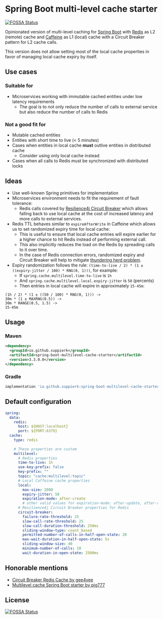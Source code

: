 # Spring Boot multi-level cache starter
[![FOSSA Status](https://app.fossa.com/api/projects/git%2Bgithub.com%2FSuppieRK%2Fspring-boot-multilevel-cache-starter.svg?type=shield)](https://app.fossa.com/projects/git%2Bgithub.com%2FSuppieRK%2Fspring-boot-multilevel-cache-starter?ref=badge_shield)


Opinionated version of multi-level caching for [Spring Boot](https://spring.io/projects/spring-boot) with [Redis](https://redis.io/) as L2 (remote) cache and [Caffeine](https://github.com/ben-manes/caffeine) as L1 (local) cache with a Circuit Breaker pattern for L2 cache calls.

This version does not allow setting most of the local cache properties in favor of managing local cache expiry by itself.

## Use cases

### Suitable for
- Microservices working with immutable cached entities under low latency requirements
  - The goal is to not only reduce the number of calls to external service but also reduce the number of calls to Redis

### Not a good fit for
- Mutable cached entities
- Entities with short time to live (< 5 minutes)
- Cases when entities in local cache **must** outlive entities in distributed cache
  - Consider using only local cache instead
- Cases when all calls to Redis must be synchronized with distributed locks

## Ideas

- Use well-known Spring primitives for implementation
- Microservices environment needs to fit the requirement of fault tolerance:
  - Redis calls covered by [Resilience4j Circuit Breaker](https://resilience4j.readme.io/docs/circuitbreaker) which allows falling back to use local cache at the cost of increased latency and more calls to external services.
- Redis TTL behaves similar to `expireAfterWrite` in Caffeine which allows us to set randomized expiry time for local cache:
  - This is useful to ensure that local cache entries will expire earlier for a higher chance to hit Redis instead of performing external call.
  - This also implicitly reduces the load on the Redis by spreading calls to it over time.
  - In the case of Redis connection errors, randomized expiry and Circuit Breaker will help to mitigate [thundering herd problem](https://en.wikipedia.org/wiki/Thundering_herd_problem).
- Expiry randomization follows the rule: `(time-to-live / 2) * (1 ± ((expiry-jitter / 100) * RNG(0, 1)))`, for example:
  - If `spring.cache.multilevel.time-to-live` is `1h`
  - And `spring.cache.multilevel.local.expiry-jitter` is `50` (percents)
  - Then entries in local cache will expire in approximately `15-45m`:
```
(1h / 2) * (1 ± ((50 / 100) * RNG(0, 1))) ->
30m * (1 ± MAXRNG(0.5)) ->
30m * RANGE(0.5, 1.5) ->
15-45m
```

## Usage
### Maven
```xml
<dependency>
  <groupId>io.github.suppierk</groupId>
  <artifactId>spring-boot-multilevel-cache-starter</artifactId>
  <version>3.3.0.0</version>
</dependency>
```

### Gradle
```groovy
implementation 'io.github.suppierk:spring-boot-multilevel-cache-starter:3.3.0.0'
```

## Default configuration

```yaml
spring:
  data:
    redis:
      host: ${HOST:localhost}
      port: ${PORT:6379}
  cache:
    type: redis
    
    # These properties are custom
    multilevel:
      # Redis properties
      time-to-live: 1h
      use-key-prefix: false
      key-prefix: ""
      topic: "cache:multilevel:topic"
      # Local Caffeine cache properties
      local:
        max-size: 2000
        expiry-jitter: 50
        expiration-mode: after-create
        # other valid values for expiration-mode: after-update, after-read
      # Resilience4j Circuit Breaker properties for Redis
      circuit-breaker:
        failure-rate-threshold: 25
        slow-call-rate-threshold: 25
        slow-call-duration-threshold: 250ms
        sliding-window-type: count_based
        permitted-number-of-calls-in-half-open-state: 20
        max-wait-duration-in-half-open-state: 5s
        sliding-window-size: 40
        minimum-number-of-calls: 10
        wait-duration-in-open-state: 2500ms
```

## Honorable mentions

- [Circuit Breaker Redis Cache by gee4vee](https://github.com/gee4vee/circuit-breaker-redis-cache)
- [Multilevel cache Spring Boot starter by pig777](https://github.com/pig-mesh/multilevel-cache-spring-boot-starter)


## License
[![FOSSA Status](https://app.fossa.com/api/projects/git%2Bgithub.com%2FSuppieRK%2Fspring-boot-multilevel-cache-starter.svg?type=large)](https://app.fossa.com/projects/git%2Bgithub.com%2FSuppieRK%2Fspring-boot-multilevel-cache-starter?ref=badge_large)